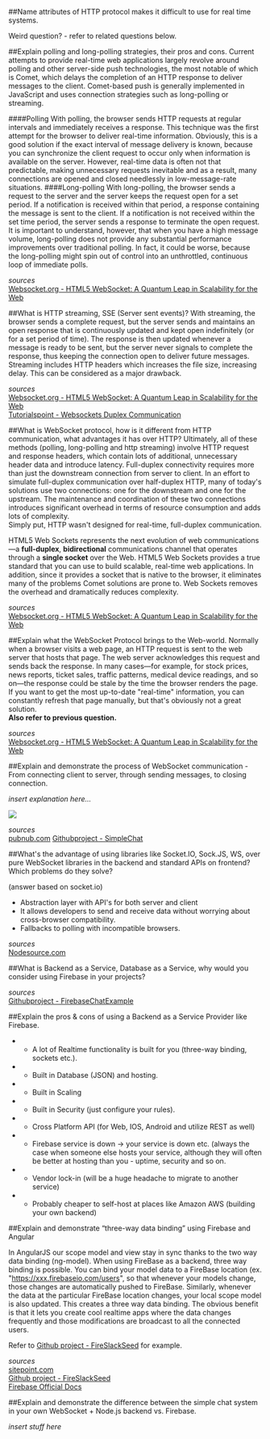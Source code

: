 ##Name attributes of HTTP protocol makes it difficult to use for real time systems. 

Weird question? - refer to related questions below.

##Explain polling and long-polling strategies, their pros and cons. 
Current attempts to provide real-time web applications largely revolve around polling and other server-side push technologies, the most notable of which is Comet, which delays the completion of an HTTP response to deliver messages to the client. Comet-based push is generally implemented in JavaScript and uses connection strategies such as long-polling or streaming.

####Polling
With polling, the browser sends HTTP requests at regular intervals and immediately receives a response. This technique was the first attempt for the browser to deliver real-time information. Obviously, this is a good solution if the exact interval of message delivery is known, because you can synchronize the client request to occur only when information is available on the server. However, real-time data is often not that predictable, making unnecessary requests inevitable and as a result, many connections are opened and closed needlessly in low-message-rate situations.
####Long-polling
With long-polling, the browser sends a request to the server and the server keeps the request open for a set period. If a notification is received within that period, a response containing the message is sent to the client. If a notification is not received within the set time period, the server sends a response to terminate the open request. It is important to understand, however, that when you have a high message volume, long-polling does not provide any substantial performance improvements over traditional polling. In fact, it could be worse, because the long-polling might spin out of control into an unthrottled, continuous loop of immediate polls.

*sources*<br>
[Websocket.org - HTML5 WebSocket: A Quantum Leap in Scalability for the Web](http://www.websocket.org/quantum.html)<br>

##What is HTTP streaming, SSE (Server sent events)? 
With streaming, the browser sends a complete request, but the server sends and maintains an open response that is continuously updated and kept open indefinitely (or for a set period of time). The response is then updated whenever a message is ready to be sent, but the server never signals to complete the response, thus keeping the connection open to deliver future messages. Streaming includes HTTP headers which increases the file size, increasing delay. This can be considered as a major drawback.

*sources*<br>
[Websocket.org - HTML5 WebSocket: A Quantum Leap in Scalability for the Web](http://www.websocket.org/quantum.html)<br>
[Tutorialspoint - Websockets Duplex Communication](http://www.tutorialspoint.com/websockets/websockets_duplex_communication.htm)<br>

##What is WebSocket protocol, how is it different from HTTP communication, what advantages it has over HTTP?
Ultimately, all of these methods (polling, long-polling and http streaming) involve HTTP request and response headers, which contain lots of additional, unnecessary header data and introduce latency. Full-duplex connectivity requires more than just the downstream connection from server to client. In an effort to simulate full-duplex communication over half-duplex HTTP, many of today's solutions use two connections: one for the downstream and one for the upstream. The maintenance and coordination of these two connections introduces significant overhead in terms of resource consumption and adds lots of complexity. <br>
Simply put, HTTP wasn't designed for real-time, full-duplex communication.

HTML5 Web Sockets represents the next evolution of web communications—a **full-duplex**, **bidirectional** communications channel that operates through a **single socket** over the Web. HTML5 Web Sockets provides a true standard that you can use to build scalable, real-time web applications. In addition, since it provides a socket that is native to the browser, it eliminates many of the problems Comet solutions are prone to. Web Sockets removes the overhead and dramatically reduces complexity.

*sources*<br>
[Websocket.org - HTML5 WebSocket: A Quantum Leap in Scalability for the Web](http://www.websocket.org/quantum.html)<br>
 
##Explain what the WebSocket Protocol brings to the Web-world. 
Normally when a browser visits a web page, an HTTP request is sent to the web server that hosts that page. The web server acknowledges this request and sends back the response. In many cases—for example, for stock prices, news reports, ticket sales, traffic patterns, medical device readings, and so on—the response could be stale by the time the browser renders the page. If you want to get the most up-to-date "real-time" information, you can constantly refresh that page manually, but that's obviously not a great solution.<br>
**Also refer to previous question.**

*sources*<br>
[Websocket.org - HTML5 WebSocket: A Quantum Leap in Scalability for the Web](http://www.websocket.org/quantum.html)<br>

##Explain and demonstrate the process of WebSocket communication - From connecting client to server, through sending messages, to closing connection. 

*insert explanation here...*

![](https://www.pubnub.com/static/images/get-started/websockets_guides.png)

*sources* <br>
[pubnub.com](https://www.pubnub.com/websockets/)
[Githubproject - SimpleChat](https://github.com/hardboilr/SimpleChat)<br>

##What's the advantage of using libraries like Socket.IO, Sock.JS, WS, over pure WebSocket libraries in the backend and standard APIs on frontend? Which problems do they solve? 

(answer based on socket.io)

- Abstraction layer with API's for both server and client<br>
- It allows developers to send and receive data without worrying about cross-browser compatibility. <br>
- Fallbacks to polling with incompatible browsers.

*sources*<br>
[Nodesource.com](https://nodesource.com/blog/understanding-socketio/)<br>

##What is Backend as a Service, Database as a Service, why would you consider using Firebase in your projects?

*sources*<br>
[Githubproject - FirebaseChatExample](https://github.com/hardboilr/FirebaseChatExample)<br> 

##Explain the pros & cons of using a Backend as a Service Provider like Firebase. 

+ + A lot of Realtime functionality is built for you (three-way binding, sockets etc.).
+ + Built in Database (JSON) and hosting.
+ + Built in Scaling 
+ + Built in Security (just configure your rules).
+ + Cross Platform API (for Web, IOS, Android and utilize REST as well)
+ - Firebase service is down -> your service is down etc. (always the case when someone else hosts your service, although they will often be better at hosting than you - uptime, security and so on.
+ - Vendor lock-in (will be a huge headache to migrate to another service)
+ - Probably cheaper to self-host at places like Amazon AWS (building your own backend)

##Explain and demonstrate “three-way data binding” using Firebase and Angular 

In AngularJS our scope model and view stay in sync thanks to the two way data binding (ng-model). When using FireBase as a backend, three way binding is possible. You can bind your model data to a FireBase location (ex. "https://xxx.firebaseio.com/users", so that whenever your models change, those changes are automatically pushed to FireBase. Similarly, whenever the data at the particular FireBase location changes, your local scope model is also updated. This creates a three way data binding. The obvious benefit is that it lets you create cool realtime apps where the data changes frequently and those modifications are broadcast to all the connected users. 

Refer to [Github project - FireSlackSeed](https://github.com/hardboilr/FireSlackSeed) for example.

*sources*<br>
[sitepoint.com](http://www.sitepoint.com/creating-three-way-data-binding-firebase-angularjs/)<br>
[Github project - FireSlackSeed](https://github.com/hardboilr/FireSlackSeed)<br>
[Firebase Official Docs](https://www.firebase.com/docs/web/libraries/angular/guide/synchronized-objects.html#section-three-way-bindings)<br>

##Explain and demonstrate the difference between the simple chat system in your own WebSocket + Node.js backend vs. Firebase. 

*insert stuff here*